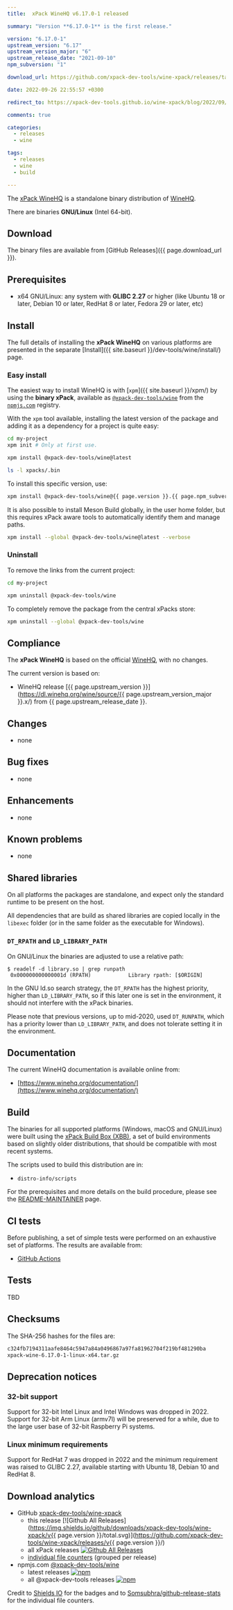 ```yaml
---
title:  xPack WineHQ v6.17.0-1 released

summary: "Version **6.17.0-1** is the first release."

version: "6.17.0-1"
upstream_version: "6.17"
upstream_version_major: "6"
upstream_release_date: "2021-09-10"
npm_subversion: "1"

download_url: https://github.com/xpack-dev-tools/wine-xpack/releases/tag/v6.17.0-1/

date: 2022-09-26 22:55:57 +0300

redirect_to: https://xpack-dev-tools.github.io/wine-xpack/blog/2022/09/26/wine-v6-17-0-1-released/

comments: true

categories:
  - releases
  - wine

tags:
  - releases
  - wine
  - build

---
```


The [xPack WineHQ](https://xpack.github.io/dev-tools/wine/)
is a standalone binary distribution of
[WineHQ](https://www.winehq.org).

There are binaries **GNU/Linux** (Intel 64-bit).

## Download

The binary files are available from [GitHub Releases]({{ page.download_url }}).

## Prerequisites

- x64 GNU/Linux: any system with **GLIBC 2.27** or higher
  (like Ubuntu 18 or later, Debian 10 or later, RedHat 8 or later,
  Fedora 29 or later, etc)

## Install

The full details of installing the **xPack WineHQ** on various platforms
are presented in the separate [Install]({{ site.baseurl }}/dev-tools/wine/install/) page.

### Easy install

The easiest way to install WineHQ is with
[`xpm`]({{ site.baseurl }}/xpm/)
by using the **binary xPack**, available as
[`@xpack-dev-tools/wine`](https://www.npmjs.com/package/@xpack-dev-tools/wine)
from the [`npmjs.com`](https://www.npmjs.com) registry.

With the `xpm` tool available, installing
the latest version of the package and adding it as
a dependency for a project is quite easy:

```sh
cd my-project
xpm init # Only at first use.

xpm install @xpack-dev-tools/wine@latest

ls -l xpacks/.bin
```

To install this specific version, use:

```sh
xpm install @xpack-dev-tools/wine@{{ page.version }}.{{ page.npm_subversion }}
```

It is also possible to install Meson Build globally, in the user home folder,
but this requires xPack aware tools to automatically identify them and
manage paths.

```sh
xpm install --global @xpack-dev-tools/wine@latest --verbose
```

### Uninstall

To remove the links from the current project:

```sh
cd my-project

xpm uninstall @xpack-dev-tools/wine
```

To completely remove the package from the central xPacks store:

```sh
xpm uninstall --global @xpack-dev-tools/wine
```

## Compliance

The **xPack WineHQ** is based on the official
[WineHQ](https://www.winehq.org), with no changes.

The current version is based on:

- WineHQ release
[{{ page.upstream_version }}](https://dl.winehq.org/wine/source/{{ page.upstream_version_major }}.x/) from {{ page.upstream_release_date }}.

## Changes

- none

## Bug fixes

- none

## Enhancements

- none

## Known problems

- none

## Shared libraries

On all platforms the packages are standalone, and expect only the standard
runtime to be present on the host.

All dependencies that are build as shared libraries are copied locally
in the `libexec` folder (or in the same folder as the executable for Windows).

### `DT_RPATH` and `LD_LIBRARY_PATH`

On GNU/Linux the binaries are adjusted to use a relative path:

```console
$ readelf -d library.so | grep runpath
 0x000000000000001d (RPATH)            Library rpath: [$ORIGIN]
```

In the GNU ld.so search strategy, the `DT_RPATH` has
the highest priority, higher than `LD_LIBRARY_PATH`, so if this later one
is set in the environment, it should not interfere with the xPack binaries.

Please note that previous versions, up to mid-2020, used `DT_RUNPATH`, which
has a priority lower than `LD_LIBRARY_PATH`, and does not tolerate setting
it in the environment.

## Documentation

The current WineHQ documentation is available online from:

- [https://www.winehq.org/documentation/](https://www.winehq.org/documentation/)

## Build

The binaries for all supported platforms
(Windows, macOS and GNU/Linux) were built using the
[xPack Build Box (XBB)](https://xpack.github.io/xbb/), a set
of build environments based on slightly older distributions, that should be
compatible with most recent systems.

The scripts used to build this distribution are in:

- `distro-info/scripts`

For the prerequisites and more details on the build procedure, please see the
[README-MAINTAINER](https://github.com/xpack-dev-tools/wine-xpack/blob/xpack/README-MAINTAINER.md) page.

## CI tests

Before publishing, a set of simple tests were performed on an exhaustive
set of platforms. The results are available from:

- [GitHub Actions](https://github.com/xpack-dev-tools/wine-xpack/actions/)

## Tests

TBD

## Checksums

The SHA-256 hashes for the files are:

```txt
c324fb7194311aafe8464c5947a84a0496867a97fa81962704f219bf481290ba
xpack-wine-6.17.0-1-linux-x64.tar.gz

```

## Deprecation notices

### 32-bit support

Support for 32-bit Intel Linux and Intel Windows was
dropped in 2022. Support for 32-bit Arm Linux (armv7l) will be preserved
for a while, due to the large user base of 32-bit Raspberry Pi systems.

### Linux minimum requirements

Support for RedHat 7 was dropped in 2022 and the
minimum requirement was raised to GLIBC 2.27, available starting
with Ubuntu 18, Debian 10 and RedHat 8.

## Download analytics

- GitHub [xpack-dev-tools/wine-xpack](https://github.com/xpack-dev-tools/wine-xpack/)
  - this release [![Github All Releases](https://img.shields.io/github/downloads/xpack-dev-tools/wine-xpack/v{{ page.version }}/total.svg)](https://github.com/xpack-dev-tools/wine-xpack/releases/v{{ page.version }}/)
  - all xPack releases [![Github All Releases](https://img.shields.io/github/downloads/xpack-dev-tools/wine-xpack/total.svg)](https://github.com/xpack-dev-tools/wine-xpack/releases/)
  - [individual file counters](https://somsubhra.github.io/github-release-stats/?username=xpack-dev-tools&repository=wine-xpack) (grouped per release)
- npmjs.com [@xpack-dev-tools/wine](https://www.npmjs.com/package/@xpack-dev-tools/wine)
  - latest releases [![npm](https://img.shields.io/npm/dw/@xpack-dev-tools/wine.svg)](https://www.npmjs.com/package/@xpack-dev-tools/wine/)
  - all @xpack-dev-tools releases [![npm](https://img.shields.io/npm/dt/@xpack-dev-tools/wine.svg)](https://www.npmjs.com/package/@xpack-dev-tools/wine/)

Credit to [Shields IO](https://shields.io) for the badges and to
[Somsubhra/github-release-stats](https://github.com/Somsubhra/github-release-stats)
for the individual file counters.
